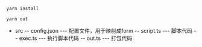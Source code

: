 ```
yarn install

yarn out
```

- src
    -- config.json --- 配置文件，用于映射成form
    -- script.ts   --- 脚本代码
    -- exec.ts     --- 执行脚本代码
    -- out.ts      --- 打包代码